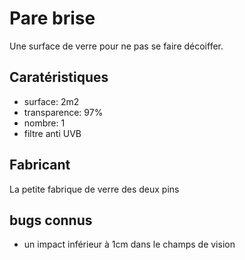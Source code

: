 # Pare brise

Une surface de verre pour ne pas se faire décoiffer.

## Caratéristiques

- surface: 2m2
- transparence: 97%
- nombre: 1
- filtre anti UVB

## Fabricant

La petite fabrique de verre des deux pins

## bugs connus

- un impact inférieur à 1cm dans le champs de vision

